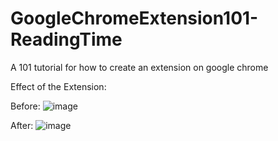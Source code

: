 # GoogleChromeExtension101-ReadingTime
A 101 tutorial for how to create an extension on google chrome

Effect of the Extension:

Before:
![image](https://user-images.githubusercontent.com/20462800/206613926-6ff14dc5-189e-44f6-b8d1-08b0905b1e92.png)

After:
![image](https://user-images.githubusercontent.com/20462800/206613812-e2a5f645-117f-4d26-b528-8705588fcc1f.png)
